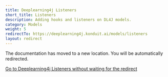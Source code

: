 ```yaml
---
title: Deeplearning4j Listeners
short_title: Listeners
description: Adding hooks and listeners on DL4J models.
category: Models
weight: 5
redirectTo: https://deeplearning4j.konduit.ai/models/listeners
layout: redirect
---
```


The documentation has moved to a new location. You will be automatically redirected.
            
[Go to Deeplearning4j Listeners without waiting for the redirect](https://deeplearning4j.konduit.ai/models/listeners)

        